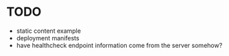 # TODO

* static content example
* deployment manifests
* have healthcheck endpoint information come from the server somehow?
